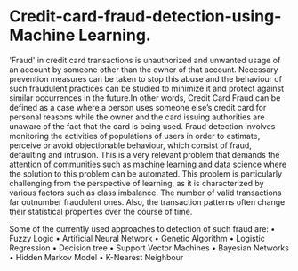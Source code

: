 # Credit-card-fraud-detection-using-Machine Learning.
'Fraud' in credit card transactions is unauthorized and unwanted usage of an
account by someone other than the owner of that account. Necessary
prevention measures can be taken to stop this abuse and the behaviour of such
fraudulent practices can be studied to minimize it and protect against similar
occurrences in the future.In other words, Credit Card Fraud can be defined as a
case where a person uses someone else’s credit card for personal reasons
while the owner and the card issuing authorities are unaware of the fact that
the card is being used. Fraud detection involves monitoring the activities of
populations of users in order to estimate, perceive or avoid objectionable
behaviour, which consist of fraud, defaulting and intrusion. This is a very
relevant problem that demands the attention of communities such as machine
learning and data science where the solution to this problem can be
automated. This problem is particularly challenging from the perspective of
learning, as it is characterized by various factors such as class imbalance. The
number of valid transactions far outnumber fraudulent ones. Also, the
transaction patterns often change their statistical properties over the course of
time.

Some of the currently used approaches to detection of such
fraud are:
• Fuzzy Logic
• Artificial Neural Network
• Genetic Algorithm
• Logistic Regression
• Decision tree
• Support Vector Machines
• Bayesian Networks
• Hidden Markov Model
• K-Nearest Neighbour
